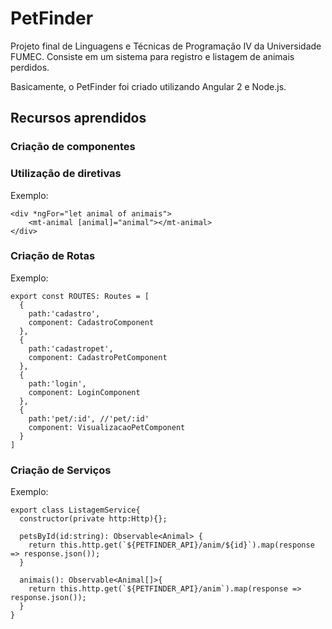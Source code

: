 # PetFinder

Projeto final de Linguagens e Técnicas de Programação IV da Universidade FUMEC. Consiste em um sistema para registro e listagem de animais perdidos.

Basicamente, o PetFinder foi criado utilizando Angular 2 e Node.js.

## Recursos aprendidos

### Criação de componentes
### Utilização de diretivas
Exemplo:
```
<div *ngFor="let animal of animais">
    <mt-animal [animal]="animal"></mt-animal>
</div>
```
### Criação de Rotas
Exemplo:
```
export const ROUTES: Routes = [
  {
    path:'cadastro',
    component: CadastroComponent
  },
  {
    path:'cadastropet',
    component: CadastroPetComponent
  },
  {
    path:'login',
    component: LoginComponent
  },
  {
    path:'pet/:id', //'pet/:id'
    component: VisualizacaoPetComponent
  }
]
```
### Criação de Serviços
Exemplo:
```
export class ListagemService{
  constructor(private http:Http){};

  petsById(id:string): Observable<Animal> {
    return this.http.get(`${PETFINDER_API}/anim/${id}`).map(response => response.json());
  }

  animais(): Observable<Animal[]>{
    return this.http.get(`${PETFINDER_API}/anim`).map(response => response.json());
  }
}
```


